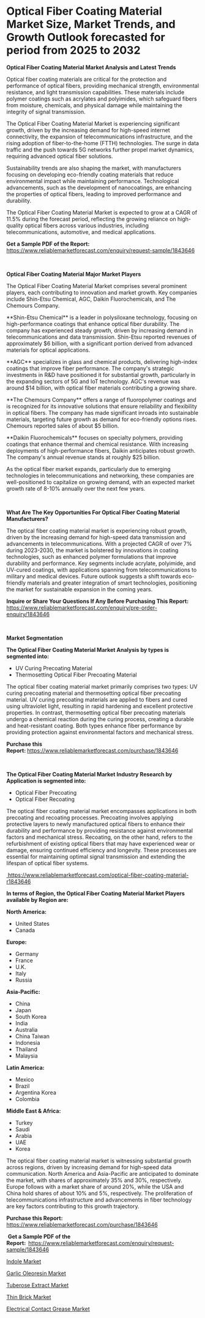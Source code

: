 <p><h1>Optical Fiber Coating Material Market Size, Market Trends, and Growth Outlook forecasted for period from 2025 to 2032</h1></p><p><strong>Optical Fiber Coating Material Market Analysis and Latest Trends</strong></p>
<p><p>Optical fiber coating materials are critical for the protection and performance of optical fibers, providing mechanical strength, environmental resistance, and light transmission capabilities. These materials include polymer coatings such as acrylates and polyimides, which safeguard fibers from moisture, chemicals, and physical damage while maintaining the integrity of signal transmission.</p><p>The Optical Fiber Coating Material Market is experiencing significant growth, driven by the increasing demand for high-speed internet connectivity, the expansion of telecommunications infrastructure, and the rising adoption of fiber-to-the-home (FTTH) technologies. The surge in data traffic and the push towards 5G networks further propel market dynamics, requiring advanced optical fiber solutions. </p><p>Sustainability trends are also shaping the market, with manufacturers focusing on developing eco-friendly coating materials that reduce environmental impact while maintaining performance. Technological advancements, such as the development of nanocoatings, are enhancing the properties of optical fibers, leading to improved performance and durability.</p><p>The Optical Fiber Coating Material Market is expected to grow at a CAGR of 11.5% during the forecast period, reflecting the growing reliance on high-quality optical fibers across various industries, including telecommunications, automotive, and medical applications.</p></p>
<p><strong>Get a Sample PDF of the Report:&nbsp;</strong> <a href="https://www.reliablemarketforecast.com/enquiry/request-sample/1843646?utm_campaign=1108&utm_medium=2&utm_source=Github&utm_content=ia&utm_term=02042025&utm_id=optical-fiber-coating-material">https://www.reliablemarketforecast.com/enquiry/request-sample/1843646</a></p>
<p>&nbsp;</p>
<p><strong>Optical Fiber Coating Material Major Market Players</strong></p>
<p><p>The Optical Fiber Coating Material Market comprises several prominent players, each contributing to innovation and market growth. Key companies include Shin-Etsu Chemical, AGC, Daikin Fluorochemicals, and The Chemours Company. </p><p>**Shin-Etsu Chemical** is a leader in polysiloxane technology, focusing on high-performance coatings that enhance optical fiber durability. The company has experienced steady growth, driven by increasing demand in telecommunications and data transmission. Shin-Etsu reported revenues of approximately $6 billion, with a significant portion derived from advanced materials for optical applications.</p><p>**AGC** specializes in glass and chemical products, delivering high-index coatings that improve fiber performance. The company's strategic investments in R&D have positioned it for substantial growth, particularly in the expanding sectors of 5G and IoT technology. AGC's revenue was around $14 billion, with optical fiber materials contributing a growing share.</p><p>**The Chemours Company** offers a range of fluoropolymer coatings and is recognized for its innovative solutions that ensure reliability and flexibility in optical fibers. The company has made significant inroads into sustainable materials, targeting future growth as demand for eco-friendly options rises. Chemours reported sales of about $5 billion.</p><p>**Daikin Fluorochemicals** focuses on specialty polymers, providing coatings that enhance thermal and chemical resistance. With increasing deployments of high-performance fibers, Daikin anticipates robust growth. The company's annual revenue stands at roughly $25 billion.</p><p>As the optical fiber market expands, particularly due to emerging technologies in telecommunications and networking, these companies are well-positioned to capitalize on growing demand, with an expected market growth rate of 8-10% annually over the next few years.</p></p>
<p>&nbsp;</p>
<p><strong>What Are The Key Opportunities For Optical Fiber Coating Material Manufacturers?</strong></p>
<p><p>The optical fiber coating material market is experiencing robust growth, driven by the increasing demand for high-speed data transmission and advancements in telecommunications. With a projected CAGR of over 7% during 2023-2030, the market is bolstered by innovations in coating technologies, such as enhanced polymer formulations that improve durability and performance. Key segments include acrylate, polyimide, and UV-cured coatings, with applications spanning from telecommunications to military and medical devices. Future outlook suggests a shift towards eco-friendly materials and greater integration of smart technologies, positioning the market for sustainable expansion in the coming years.</p></p>
<p><strong>Inquire or Share Your Questions If Any Before Purchasing This Report:</strong> <a href="https://www.reliablemarketforecast.com/enquiry/pre-order-enquiry/1843646?utm_campaign=1108&utm_medium=2&utm_source=Github&utm_content=ia&utm_term=02042025&utm_id=optical-fiber-coating-material">https://www.reliablemarketforecast.com/enquiry/pre-order-enquiry/1843646</a></p>
<p>&nbsp;</p>
<p><strong>Market Segmentation</strong></p>
<p><strong>The Optical Fiber Coating Material Market Analysis by types is segmented into:</strong></p>
<p><ul><li>UV Curing Precoating Material</li><li>Thermosetting Optical Fiber Precoating Material</li></ul></p>
<p><p>The optical fiber coating material market primarily comprises two types: UV curing precoating material and thermosetting optical fiber precoating material. UV curing precoating materials are applied to fibers and cured using ultraviolet light, resulting in rapid hardening and excellent protective properties. In contrast, thermosetting optical fiber precoating materials undergo a chemical reaction during the curing process, creating a durable and heat-resistant coating. Both types enhance fiber performance by providing protection against environmental factors and mechanical stress.</p></p>
<p><strong>Purchase this Report:&nbsp;</strong><a href="https://www.reliablemarketforecast.com/purchase/1843646?utm_campaign=1108&utm_medium=2&utm_source=Github&utm_content=ia&utm_term=02042025&utm_id=optical-fiber-coating-material">https://www.reliablemarketforecast.com/purchase/1843646</a></p>
<p>&nbsp;</p>
<p><strong>The Optical Fiber Coating Material Market Industry Research by Application is segmented into:</strong></p>
<p><ul><li>Optical Fiber Precoating</li><li>Optical Fiber Recoating</li></ul></p>
<p><p>The optical fiber coating material market encompasses applications in both precoating and recoating processes. Precoating involves applying protective layers to newly manufactured optical fibers to enhance their durability and performance by providing resistance against environmental factors and mechanical stress. Recoating, on the other hand, refers to the refurbishment of existing optical fibers that may have experienced wear or damage, ensuring continued efficiency and longevity. These processes are essential for maintaining optimal signal transmission and extending the lifespan of optical fiber systems.</p></p>
<p><a href="https://www.reliablemarketforecast.com/optical-fiber-coating-material-r1843646?utm_campaign=1108&utm_medium=2&utm_source=Github&utm_content=ia&utm_term=02042025&utm_id=optical-fiber-coating-material">&nbsp;https://www.reliablemarketforecast.com/optical-fiber-coating-material-r1843646</a></p>
<p><strong>In terms of Region, the Optical Fiber Coating Material Market Players available by Region are:</strong></p>
<p>
    <p> <strong> North America: </strong>
        <ul>
            <li>United States</li>
            <li>Canada</li>
        </ul>
        </p> 
    <p> <strong> Europe: </strong>
        <ul>
            <li>Germany</li>
            <li>France</li>
            <li>U.K.</li>
            <li>Italy</li>
            <li>Russia</li>
        </ul>
        </p> 
    <p> <strong> Asia-Pacific: </strong>
        <ul>
            <li>China</li>
            <li>Japan</li>
            <li>South Korea</li>
            <li>India</li>
            <li>Australia</li>
            <li>China Taiwan</li>
            <li>Indonesia</li>
            <li>Thailand</li>
            <li>Malaysia</li>
        </ul>
        </p> 
    <p> <strong> Latin America: </strong>
        <ul>
            <li>Mexico</li>
            <li>Brazil</li>
            <li>Argentina Korea</li>
            <li>Colombia</li>
        </ul>
        </p> 
    <p> <strong> Middle East & Africa: </strong>
        <ul>
            <li>Turkey</li>
            <li>Saudi</li>
            <li>Arabia</li>
            <li>UAE</li>
            <li>Korea</li>
        </ul>
    </p>
    </p>
<p><p>The optical fiber coating material market is witnessing substantial growth across regions, driven by increasing demand for high-speed data communication. North America and Asia-Pacific are anticipated to dominate the market, with shares of approximately 35% and 30%, respectively. Europe follows with a market share of around 20%, while the USA and China hold shares of about 10% and 5%, respectively. The proliferation of telecommunications infrastructure and advancements in fiber technology are key factors contributing to this growth trajectory.</p></p>
<p><strong>Purchase this Report: </strong><a href="https://www.reliablemarketforecast.com/purchase/1843646?utm_campaign=1108&utm_medium=2&utm_source=Github&utm_content=ia&utm_term=02042025&utm_id=optical-fiber-coating-material">https://www.reliablemarketforecast.com/purchase/1843646</a></p>
<p>&nbsp;<strong>Get a Sample PDF of the Report:&nbsp;&nbsp;</strong><a href="https://www.reliablemarketforecast.com/enquiry/request-sample/1843646?utm_campaign=1108&utm_medium=2&utm_source=Github&utm_content=ia&utm_term=02042025&utm_id=optical-fiber-coating-material">https://www.reliablemarketforecast.com/enquiry/request-sample/1843646</a></p>
<p><strong></strong></p>
<p><p><a href="https://github.com/hoppeellia6b/Market-Research-Report-List-1/blob/main/indole-market.md?utm_campaign=1108&utm_medium=2&utm_source=Github&utm_content=ia&utm_term=02042025&utm_id=optical-fiber-coating-material">Indole Market</a></p><p><a href="https://github.com/bredevasil2q/Market-Research-Report-List-1/blob/main/garlic-oleoresin-market.md?utm_campaign=1108&utm_medium=2&utm_source=Github&utm_content=ia&utm_term=02042025&utm_id=optical-fiber-coating-material">Garlic Oleoresin Market</a></p><p><a href="https://github.com/nedzazollo74/Market-Research-Report-List-1/blob/main/tuberose-extract-market.md?utm_campaign=1108&utm_medium=2&utm_source=Github&utm_content=ia&utm_term=02042025&utm_id=optical-fiber-coating-material">Tuberose Extract Market</a></p><p><a href="https://github.com/fontshatintj/Market-Research-Report-List-1/blob/main/thin-brick-market.md?utm_campaign=1108&utm_medium=2&utm_source=Github&utm_content=ia&utm_term=02042025&utm_id=optical-fiber-coating-material">Thin Brick Market</a></p><p><a href="https://github.com/winjelequegt/Market-Research-Report-List-1/blob/main/electrical-contact-grease-market.md?utm_campaign=1108&utm_medium=2&utm_source=Github&utm_content=ia&utm_term=02042025&utm_id=optical-fiber-coating-material">Electrical Contact Grease Market</a></p></p>